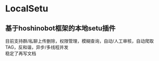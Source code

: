# LocalSetu
## 基于hoshinobot框架的本地setu插件
目前支持群/私聊上传删除，权限管理，模糊查询，自动/人工审核，自动爬取TAG，反和谐，异步/多线程并发<br>
稳定了再写文档<br>
